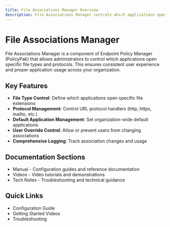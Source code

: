 ```yaml
---
title: File Associations Manager Overview
description: File Associations Manager controls which applications open specific file types
---
```


# File Associations Manager

File Associations Manager is a component of Endpoint Policy Manager (PolicyPak) that allows administrators to control which applications open specific file types and protocols. This ensures consistent user experience and proper application usage across your organization.

## Key Features

- **File Type Control**: Define which applications open specific file extensions
- **Protocol Management**: Control URL protocol handlers (http, https, mailto, etc.)
- **Default Application Management**: Set organization-wide default applications
- **User Override Control**: Allow or prevent users from changing associations
- **Comprehensive Logging**: Track association changes and usage

## Documentation Sections

- Manual - Configuration guides and reference documentation
- Videos - Video tutorials and demonstrations
- Tech Notes - Troubleshooting and technical guidance

## Quick Links

- Configuration Guide
- Getting Started Videos
- Troubleshooting
